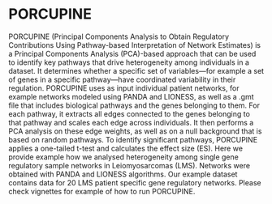 # PORCUPINE

PORCUPINE (Principal Components Analysis to Obtain Regulatory Contributions Using Pathway-based Interpretation of Network Estimates) is a Principal Components Analysis (PCA)-based approach that can be used to identify key pathways that drive heterogeneity among individuals in a dataset. It determines whether a specific set of variables—for example a set of genes in a specific pathway—have coordinated variability in their regulation.
PORCUPINE uses as input individual patient networks, for example networks modeled using PANDA and LIONESS, as well as a .gmt file that includes biological pathways and the genes belonging to them. For each pathway, it extracts all edges connected to the genes belonging to that pathway and scales each edge across individuals. It then performs a PCA analysis on these edge weights, as well as on a null background that is based on random pathways. To identify significant pathways, PORCUPINE applies a one-tailed t-test and calculates the effect size (ES). 
Here we provide example how we analysed heterogeneity among single gene regulatory sample networks in Leiomyosarcomas (LMS). Networks were obtained with PANDA and LIONESS algorithms. Our example dataset contains data for 20 LMS patient specific gene regulatory networks. Please check vignettes for example of how to run PORCUPINE.


